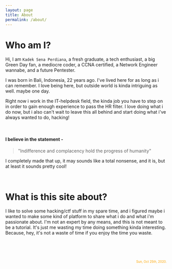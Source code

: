 ```yaml
---
layout: page
title: About
permalink: /about/
---
```


# Who am I?
Hi, I am `Kadek Sena Perdiana`, a fresh graduate, a tech enthusiast, a big Green Day fan, a mediocre coder, a CCNA certified, a Network Engineer wannabe, and a future Pentester.
&nbsp; 

I was born in Bali, Indonesia, 22 years ago. I've lived here for as long as i can remember. I love being here, but outside world is kinda intriguing as well. maybe one day.
&nbsp; 

Right now i work in the IT-helpdesk field, the kinda job you have to step on in order to gain enough experience to pass the HR filter. I love doing what i do now, but i also can't wait to leave this all behind and start doing what i've always wanted to do, hacking!

&nbsp; 

#### I believe in the statement -
> "Indifference and complacency hold the progress of humanity"

I completely made that up, it may sounds like a total nonsense, and it is, but at least it sounds pretty cool!

&nbsp; 

# What is this site about?
I like to solve some hacking/ctf stuff in my spare time, and i figured maybe i wanted to make some kind of platform to share what i do and what i'm passionate about. I'm not an expert by any means, and this is not meant to be a tutorial. It's just me wasting my time doing something kinda interesting.
Because, hey, it's not a waste of time if you enjoy the time you waste.

&nbsp; 

&nbsp; 

<div style="text-align: right; color: orange"><sub><sup>Sun, Oct 25th, 2020.</sup></sub></div>